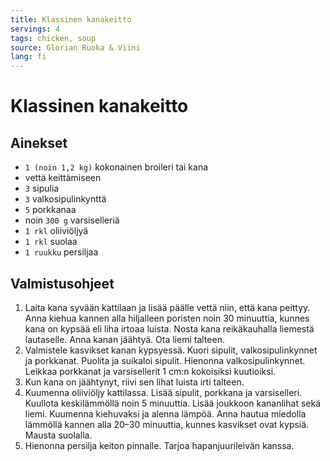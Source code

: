 ```yaml
---
title: Klassinen kanakeitto
servings: 4
tags: chicken, soup
source: Glorian Ruoka & Viini
lang: fi
---
```


# Klassinen kanakeitto

## Ainekset

- `1 (noin 1,2 kg)` kokonainen broileri tai kana
- vettä keittämiseen
- `3` sipulia
- `3` valkosipulinkynttä
- `5` porkkanaa
- noin `300 g` varsiselleriä
- `1 rkl` oliiviöljyä
- `1 rkl` suolaa
- `1 ruukku` persiljaa

## Valmistusohjeet

1. Laita kana syvään kattilaan ja lisää päälle vettä niin, että kana peittyy. Anna kiehua kannen alla hiljalleen poristen noin 30 minuuttia, kunnes kana on kypsää eli liha irtoaa luista. Nosta kana reikäkauhalla liemestä lautaselle. Anna kanan jäähtyä. Ota liemi talteen.
1. Valmistele kasvikset kanan kypsyessä. Kuori sipulit, valkosipulinkynnet ja porkkanat. Puolita ja suikaloi sipulit. Hienonna valkosipulinkynnet. Leikkaa porkkanat ja varsisellerit 1 cm:n kokoisiksi kuutioiksi.
1. Kun kana on jäähtynyt, riivi sen lihat luista irti talteen.
1. Kuumenna oliiviöljy kattilassa. Lisää sipulit, porkkana ja varsiselleri. Kuullota keskilämmöllä noin 5 minuuttia. Lisää joukkoon kananlihat sekä liemi. Kuumenna kiehuvaksi ja alenna lämpöä. Anna hautua miedolla lämmöllä kannen alla 20–30 minuuttia, kunnes kasvikset ovat kypsiä. Mausta suolalla.
1. Hienonna persilja keiton pinnalle. Tarjoa hapanjuurileivän kanssa.
